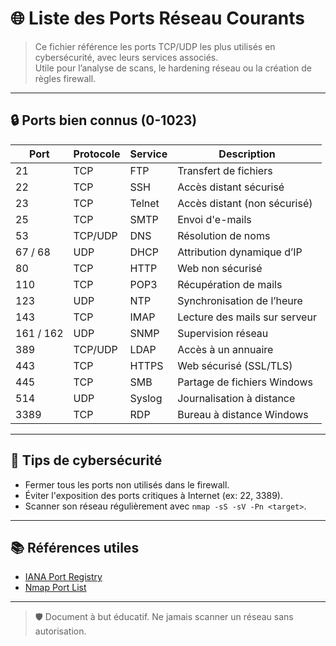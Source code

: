 # 🌐 Liste des Ports Réseau Courants

> Ce fichier référence les ports TCP/UDP les plus utilisés en cybersécurité, avec leurs services associés.  
> Utile pour l’analyse de scans, le hardening réseau ou la création de règles firewall.

---

## 🔒 Ports bien connus (0-1023)

| Port | Protocole | Service | Description |
|------|-----------|---------|-------------|
|21 | TCP | FTP | Transfert de fichiers |
|22 | TCP | SSH | Accès distant sécurisé |
|23 | TCP | Telnet | Accès distant (non sécurisé) |
|25 | TCP | SMTP | Envoi d'e-mails |
|53 | TCP/UDP | DNS | Résolution de noms |
|67 / 68 | UDP | DHCP | Attribution dynamique d’IP |
|80 | TCP | HTTP | Web non sécurisé |
|110 | TCP | POP3 | Récupération de mails |
|123 | UDP | NTP | Synchronisation de l’heure |
|143 | TCP | IMAP | Lecture des mails sur serveur |
|161 / 162 | UDP | SNMP | Supervision réseau |
|389 | TCP/UDP | LDAP | Accès à un annuaire |
|443 | TCP | HTTPS | Web sécurisé (SSL/TLS) |
|445 | TCP | SMB | Partage de fichiers Windows |
|514 | UDP | Syslog | Journalisation à distance |
|3389 | TCP | RDP | Bureau à distance Windows |

---

## 📌 Tips de cybersécurité

- Fermer tous les ports non utilisés dans le firewall.
- Éviter l'exposition des ports critiques à Internet (ex: 22, 3389).
- Scanner son réseau régulièrement avec `nmap -sS -sV -Pn <target>`.

---

## 📚 Références utiles

- [IANA Port Registry](https://www.iana.org/assignments/service-names-port-numbers/service-names-port-numbers.xhtml)
- [Nmap Port List](https://nmap.org/book/port-scanning-default.html)

---

> 🛡️ Document à but éducatif. Ne jamais scanner un réseau sans autorisation.
